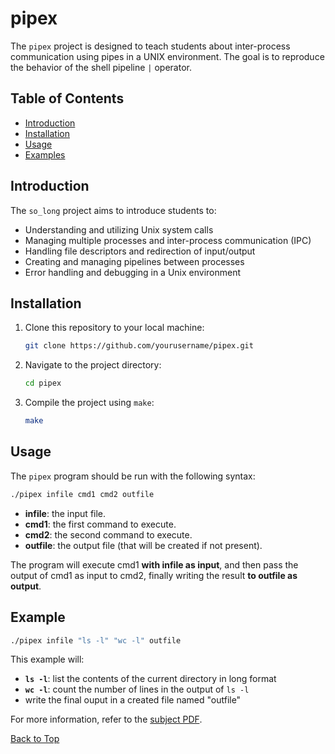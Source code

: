 <a id="top"></a>

# pipex
The `pipex` project is designed to teach students about inter-process communication using pipes in a UNIX environment. The goal is to reproduce the behavior of the shell pipeline `|` operator.

## Table of Contents
- [Introduction](#introduction)
- [Installation](#installation)
- [Usage](#usage)
- [Examples](#examples)

## Introduction
The `so_long` project aims to introduce students to:
- Understanding and utilizing Unix system calls
- Managing multiple processes and inter-process communication (IPC)
- Handling file descriptors and redirection of input/output
- Creating and managing pipelines between processes
- Error handling and debugging in a Unix environment

## Installation
1. Clone this repository to your local machine:
	```sh
	git clone https://github.com/yourusername/pipex.git
	```

2. Navigate to the project directory:
	```sh
	cd pipex
	```

3. Compile the project using `make`:
	```sh
	make
	```

## Usage
The `pipex` program should be run with the following syntax:
```sh
./pipex infile cmd1 cmd2 outfile
```
- **infile**:	the input file.
- **cmd1**:		the first command to execute.
- **cmd2**:		the second command to execute.
- **outfile**:	the output file (that will be created if not present).

The program will execute cmd1 **with infile as input**, and then pass the output of cmd1 as input to cmd2, finally writing the result **to outfile as output**.

## Example
```sh
./pipex infile "ls -l" "wc -l" outfile
```
This example will:
- **`ls -l`**: list the contents of the current directory in long format
- **`wc -l`**: count the number of lines in the output of `ls -l`
- write the final ouput in a created file named "outfile"

For more information, refer to the [subject PDF](https://github.com/KarlQuerel/42-pipex/blob/master/docs/en.subject.pdf).

[Back to Top](#top)